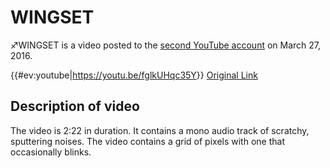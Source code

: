 # WINGSET

♐WINGSET is a video posted to the [second YouTube account](Real_and_Fake_channels "wikilink") on March 27, 2016.

{{\#ev:youtube|<https://youtu.be/fglkUHqc35Y>}} [Original Link](https://youtu.be/AFsdkATR-Jk)

## Description of video

The video is 2:22 in duration. It contains a mono audio track of
scratchy, sputtering noises. The video contains a grid of pixels with
one that occasionally blinks.

